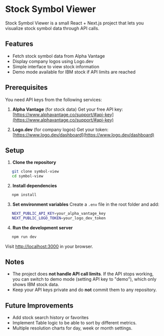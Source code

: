 # Stock Symbol Viewer

Stock Symbol Viewer is a small React + Next.js project that lets you visualize stock symbol data through API calls.

## Features

* Fetch stock symbol data from Alpha Vantage
* Display company logos using Logo.dev
* Simple interface to view stock information
* Demo mode available for IBM stock if API limits are reached

## Prerequisites

You need API keys from the following services:

1. **Alpha Vantage** (for stock data)
   Get your free API key: [https://www.alphavantage.co/support/#api-key](https://www.alphavantage.co/support/#api-key)

2. **Logo.dev** (for company logos)
   Get your token: [https://www.logo.dev/dashboard](https://www.logo.dev/dashboard)

## Setup

1. **Clone the repository**

```sh
   git clone symbol-view
   cd symbol-view
```

2. **Install dependencies**

```sh
   npm install
```

3. **Set environment variables**
   Create a `.env` file in the root folder and add:

```sh
   NEXT_PUBLIC_API_KEY=your_alpha_vantage_key
   NEXT_PUBLIC_LOGO_TOKEN=your_logo_dev_token
```

4. **Run the development server**

```sh
   npm run dev
```

   Visit [http://localhost:3000](http://localhost:3000) in your browser.

## Notes

* The project does **not handle API call limits**. If the API stops working, you can switch to demo mode (setting API key to "demo"), which only shows IBM stock data.
* Keep your API keys private and do **not** commit them to any repository.

## Future Improvements

* Add stock search history or favorites
* Implement Table logic to be able to sort by different metrics.
* Multiple resolution charts for day, week or month settings.
